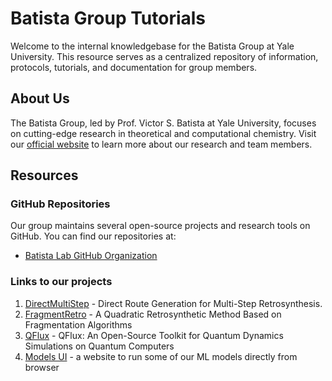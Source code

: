 # Batista Group Tutorials

Welcome to the internal knowledgebase for the Batista Group at Yale University. This resource serves as a centralized repository of information, protocols, tutorials, and documentation for group members.

## About Us

The Batista Group, led by Prof. Victor S. Batista at Yale University, focuses on cutting-edge research in theoretical and computational chemistry. Visit our [official website](https://batistalab.com) to learn more about our research and team members.

## Resources

### GitHub Repositories

Our group maintains several open-source projects and research tools on GitHub. You can find our repositories at:

- [Batista Lab GitHub Organization](https://github.com/batistagroup)

### Links to our projects

1. [DirectMultiStep](https://dms.batistalab.com) - Direct Route Generation for Multi-Step Retrosynthesis.
1. [FragmentRetro](https://fragment.batistalab.com) - A Quadratic Retrosynthetic Method Based on Fragmentation Algorithms
1. [QFlux](https://qflux.batistalab.com) - QFlux: An Open-Source Toolkit for Quantum Dynamics Simulations on Quantum Computers
1. [Models UI](https://models.batistalab.com) - a website to run some of our ML models directly from browser

